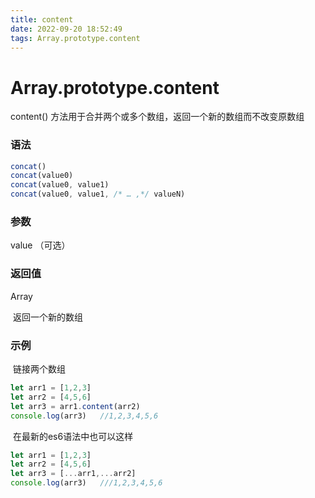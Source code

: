 ```yaml
---
title: content
date: 2022-09-20 18:52:49
tags: Array.prototype.content
---
```


# Array.prototype.content

content()  方法用于合并两个或多个数组，返回一个新的数组而不改变原数组

### 语法

```javascript
concat()
concat(value0)
concat(value0, value1)
concat(value0, value1, /* … ,*/ valueN)
```

### 参数

value  （可选）

### 返回值

Array 

​	返回一个新的数组

### 示例

​	链接两个数组

```javascript
let arr1 = [1,2,3]
let arr2 = [4,5,6]
let arr3 = arr1.content(arr2)
console.log(arr3)   //1,2,3,4,5,6
```

​	在最新的es6语法中也可以这样

```javascript
let arr1 = [1,2,3]
let arr2 = [4,5,6]
let arr3 = [...arr1,...arr2]
console.log(arr3)   ///1,2,3,4,5,6
```

